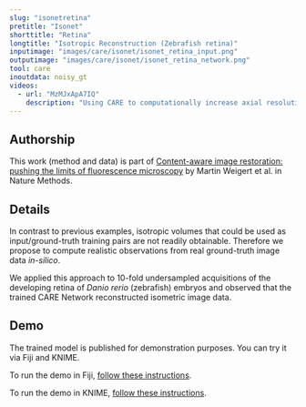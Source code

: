```yaml
---
slug: "isonetretina"
pretitle: "Isonet"
shorttitle: "Retina"
longtitle: "Isotropic Reconstruction (Zebrafish retina)"
inputimage: "images/care/isonet/isonet_retina_input.png"
outputimage: "images/care/isonet/isonet_retina_network.png"
tool: care
inoutdata: noisy_gt
videos:
  - url: "MzMJxApA7IQ"
    description: "Using CARE to computationally increase axial resolution of an imaged zebrafish retina to de-facto isometric resolution."  
---
```


## Authorship

This work (method and data) is part of [Content-aware image restoration: pushing the limits of fluorescence microscopy](http://dx.doi.org/10.1038/s41592-018-0216-7) by Martin Weigert et al. in Nature Methods. 

## Details

In contrast to previous examples, isotropic volumes that could be used as input/ground-truth training pairs are not readily obtainable. Therefore we propose to compute realistic observations from real ground-truth image data *in-silico*.

We applied this approach to 10-fold undersampled acquisitions of the developing retina of *Danio rerio* (zebrafish) embryos and observed that the trained CARE Network reconstructed isometric image data.

## Demo

The trained model is published for demonstration purposes. You can try it via Fiji and KNIME.

To run the demo in Fiji, [follow these instructions](https://github.com/CSBDeep/CSBDeep_website/wiki/Fiji-Command-%E2%80%93-Isotropic-Reconstruction-(Retina)).

To run the demo in KNIME, [follow these instructions](https://github.com/CSBDeep/CSBDeep_website/wiki/KNIME-Workflow-%E2%80%93-Isotropic-Reconstruction-(Retina)).

